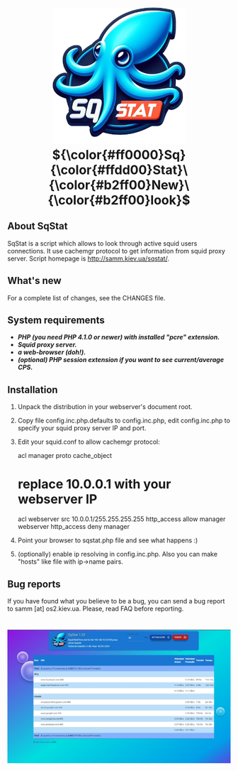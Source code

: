 <h1 align="center">
  <img alt="SqStat logo" src="https://github.com/alexminator/sqstat/blob/main/squid.png" width="300px"/><br/>
  ${\color{#ff0000}Sq}{\color{#ffdd00}Stat}\ {\color{#b2ff00}New}\ {\color{#b2ff00}look}$
</h1>

    
<!-- ABOUT SqStat -->
## About SqStat     

SqStat is a script which allows to look through active squid users
connections. It use cachemgr protocol to get information from squid
proxy server. Script homepage is http://samm.kiev.ua/sqstat/. 

<!-- What's new -->
## What's new

For a complete list of changes, see the CHANGES file. 

<!-- System requirements -->
 ## System requirements

- **_PHP (you need PHP 4.1.0 or newer) with installed "pcre" extension._**
- **_Squid proxy server._**
- **_a web-browser (doh!)._**
- **_(optional) PHP session extension if you want to see current/average CPS._**

<!-- Installation -->
## Installation

   1. Unpack the distribution in your webserver's document root.
   2. Copy file config.inc.php.defaults to config.inc.php, edit config.inc.php
      to specify your squid proxy server IP and port.
   3. Edit your squid.conf to allow cachemgr protocol:
     
      acl manager proto cache_object
      # replace 10.0.0.1 with your webserver IP
      acl webserver src 10.0.0.1/255.255.255.255
      http_access allow manager webserver
      http_access deny manager

   4. Point your browser to sqstat.php file and see what happens :)
   5. (optionally) enable ip resolving in config.inc.php. Also you can make 
      "hosts" like file with ip->name pairs.
   

<!-- Bug reports -->
## Bug reports

If you have found what you believe to be a bug, you can send a bug
report to samm [at] os2.kiev.ua. Please, read FAQ before reporting.

<h1 align="center">
  <img alt="SqStat logo" src="https://github.com/alexminator/sqstat/blob/main/docs/sqstat.jpg" width="1024px"/><br/>
</h1>
